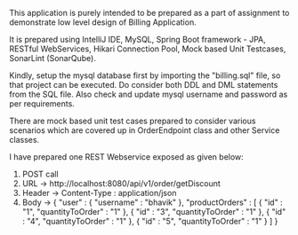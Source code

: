 This application is purely intended to be prepared as a part of assignment to demonstrate low level design of Billing Application.

It is prepared using IntelliJ IDE, MySQL, Spring Boot framework - JPA, RESTful WebServices, Hikari Connection Pool, Mock based Unit Testcases, SonarLint (SonarQube).

Kindly, setup the mysql database first by importing the "billing.sql" file, so that project can be executed. Do consider both DDL and DML statements from the SQL file. Also check and update mysql username and password as per requirements.

There are mock based unit test cases prepared to consider various scenarios which are covered up in OrderEndpoint class and other Service classes.

I have prepared one REST Webservice exposed as given below:

1. POST call
2. URL -> http://localhost:8080/api/v1/order/getDiscount
3. Header -> Content-Type : application/json
4. Body ->
	{
    	"user" : {
    		"username" : "bhavik"
    	},
    	"productOrders" : [
    		{
    			"id" : "1",
    			"quantityToOrder" : "1"
    		},
    		{
    			"id" : "3",
    			"quantityToOrder" : "1"
    		},
    		{
    			"id" : "4",
    			"quantityToOrder" : "1"
    		},
    		{
    			"id" : "5",
    			"quantityToOrder" : "1"
    		}
    	]
    }

